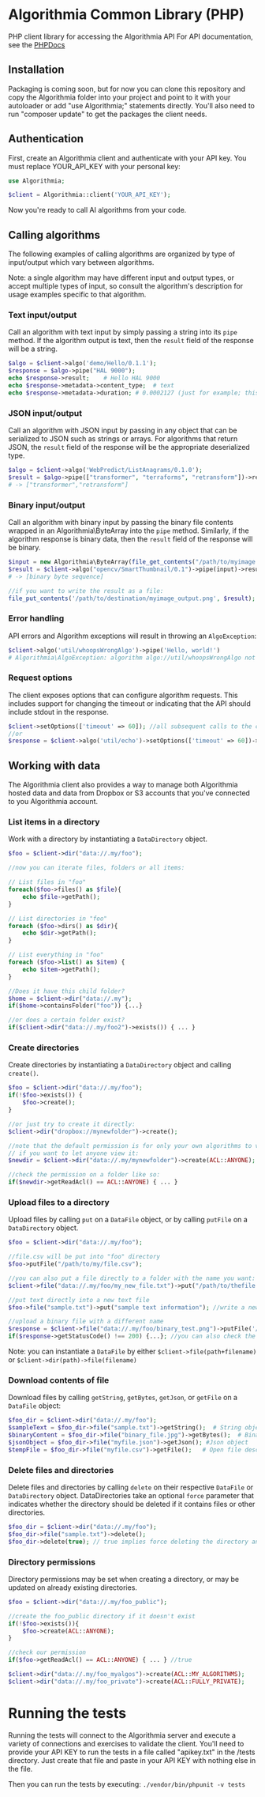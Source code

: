 Algorithmia Common Library (PHP)
================================

PHP client library for accessing the Algorithmia API
For API documentation, see the [PHPDocs](https://algorithmia.com/docs/lang/PHP)

## Installation
Packaging is coming soon, but for now you can clone this repository and copy the Algorithmia folder into your project and point to it with your autoloader or add "use Algorithmia;" statements directly. You'll also need to run "composer update" to get the packages the client needs.

## Authentication
First, create an Algorithmia client and authenticate with your API key. You must replace YOUR_API_KEY with your personal key:

```PHP
use Algorithmia;

$client = Algorithmia::client('YOUR_API_KEY');
```

Now you're ready to call AI algorithms from your code. 

## Calling algorithms

The following examples of calling algorithms are organized by type of input/output which vary between algorithms.

Note: a single algorithm may have different input and output types, or accept multiple types of input,
so consult the algorithm's description for usage examples specific to that algorithm.

### Text input/output

Call an algorithm with text input by simply passing a string into its `pipe` method.
If the algorithm output is text, then the `result` field of the response will be a string.

```PHP
$algo = $client->algo('demo/Hello/0.1.1');
$response = $algo->pipe("HAL 9000");
echo $response->result;    # Hello HAL 9000
echo $response->metadata->content_type;  # text
echo $response->metadata->duration; # 0.0002127 (just for example; this will vary, of course)
```

### JSON input/output

Call an algorithm with JSON input by passing in any object that can be serialized to JSON such as strings or arrays. 
For algorithms that return JSON, the `result` field of the response will be the appropriate
deserialized type.

```PHP
$algo = $client->algo('WebPredict/ListAnagrams/0.1.0');
$result = $algo->pipe(["transformer", "terraforms", "retransform"])->result;
# -> ["transformer","retransform"]
```

### Binary input/output

Call an algorithm with binary input by passing the binary file contents wrapped in an Algorithmia\ByteArray into the `pipe` method.
Similarly, if the algorithm response is binary data, then the `result` field of the response
will be binary.

```PHP
$input = new Algorithmia\ByteArray(file_get_contents("/path/to/myimage.png"));
$result = $client->algo("opencv/SmartThumbnail/0.1")->pipe(input)->result;
# -> [binary byte sequence]

//if you want to write the result as a file:
file_put_contents('/path/to/destination/myimage_output.png', $result);
```

### Error handling

API errors and Algorithm exceptions will result in throwing an `AlgoException`:

```PHP
$client->algo('util/whoopsWrongAlgo')->pipe('Hello, world!')  
# Algorithmia\AlgoException: algorithm algo://util/whoopsWrongAlgo not found
```

### Request options

The client exposes options that can configure algorithm requests.
This includes support for changing the timeout or indicating that the API should include stdout in the response.

```PHP
$client->setOptions(['timeout' => 60]); //all subsequent calls to the client will have this new timeout
//or 
$response = $client->algo('util/echo')->setOptions(['timeout' => 60])->pipe($input); //set and call all in one fell swoop!

```

## Working with data
The Algorithmia client also provides a way to manage both Algorithmia hosted data
and data from Dropbox or S3 accounts that you've connected to you Algorithmia account.

### List items in a directory
Work with a directory by instantiating a `DataDirectory` object.

```PHP
$foo = $client->dir("data://.my/foo");

//now you can iterate files, folders or all items:

// List files in "foo"
foreach($foo->files() as $file){
    echo $file->getPath();
}

// List directories in "foo"
foreach ($foo->dirs() as $dir){
    echo $dir->getPath();
}

// List everything in "foo"
foreach ($foo->list() as $item) {
    echo $item->getPath();
}

//Does it have this child folder?
$home = $client->dir("data://.my");
if($home->containsFolder("foo")) {...}

//or does a certain folder exist?
if($client->dir("data://.my/foo2")->exists()) { ... }

```


### Create directories
Create directories by instantiating a `DataDirectory` object and calling `create()`.

```PHP
$foo = $client->dir("data://.my/foo");
if(!$foo->exists()) {
    $foo->create();
}

//or just try to create it directly:
$client->dir("dropbox://mynewfolder")->create();

//note that the default permission is for only your own algorithms to view the directory. 
// if you want to let anyone view it:
$newdir = $client->dir("data://.my/mynewfolder")->create(ACL::ANYONE); 

//check the permission on a folder like so:
if($newdir->getReadAcl() == ACL::ANYONE) { ... }


```

### Upload files to a directory

Upload files by calling `put` on a `DataFile` object, 
or by calling `putFile` on a `DataDirectory` object.

```PHP
$foo = $client->dir("data://.my/foo");

//file.csv will be put into "foo" directory
$foo->putFile("/path/to/my/file.csv"); 

//you can also put a file directly to a folder with the name you want:
$client->file("data://.my/foo/my_new_file.txt")->put("/path/to/thefile.txt");

//put text directly into a new text file
$foo->file("sample.txt")->put("sample text information"); //write a new "sample.txt" in "foo" that has this text

//upload a binary file with a different name
$response = $client->file("data://.my/foo/binary_test.png")->putFile('/path/to/binary/file.png');
if($response->getStatusCode() !== 200) {...}; //you can also check the result of your action


```

Note: you can instantiate a `DataFile` by either `$client->file(path+filename)` or `$client->dir(path)->file(filename)`


### Download contents of file

Download files by calling `getString`, `getBytes`, `getJson`, or `getFile` on a `DataFile` object:

```PHP
$foo_dir = $client->dir("data://.my/foo");
$sampleText = $foo_dir->file("sample.txt")->getString();  # String object
$binaryContent = $foo_dir->file("binary_file.jpg")->getBytes();  # Binary data
$jsonObject = $foo_dir->file("myfile.json")->getJson(); #Json object
$tempFile = $foo_dir->file("myfile.csv")->getFile();   # Open file descriptor
```

### Delete files and directories

Delete files and directories by calling `delete` on their respective `DataFile` or `DataDirectory` object.
DataDirectories take an optional `force` parameter that indicates whether the directory should be deleted
if it contains files or other directories.

```PHP
$foo_dir = $client->dir("data://.my/foo");
$foo_dir->file("sample.txt")->delete();
$foo_dir->delete(true); // true implies force deleting the directory and its contents
```



### Directory permissions

Directory permissions may be set when creating a directory, or may be updated on already existing directories.

```PHP
$foo = $client->dir("data://.my/foo_public");

//create the foo_public directory if it doesn't exist
if(!$foo->exists()){
    $foo->create(ACL::ANYONE);
}

//check our permission
if($foo->getReadAcl() == ACL::ANYONE) { ... } //true

$client->dir("data://.my/foo_myalgos")->create(ACL::MY_ALGORITHMS);   
$client->dir("data://.my/foo_private")->create(ACL::FULLY_PRIVATE);   


```

# Running the tests

Running the tests will connect to the Algorithmia server and execute a variety of connections and exercises to validate the client. You'll need to provide your API KEY to run the tests in a file called "apikey.txt" in the /tests directory. Just create that file and paste in your API KEY with nothing else in the file.

Then you can run the tests by executing:
`./vendor/bin/phpunit -v tests`

